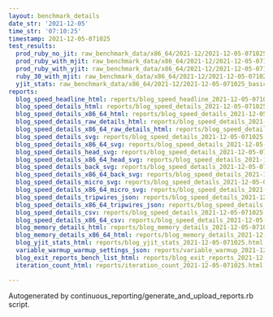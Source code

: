 ```yaml
---
layout: benchmark_details
date_str: '2021-12-05'
time_str: '07:10:25'
timestamp: 2021-12-05-071025
test_results:
  prod_ruby_no_jit: raw_benchmark_data/x86_64/2021-12/2021-12-05-071025_basic_benchmark_prod_ruby_no_jit.json
  prod_ruby_with_mjit: raw_benchmark_data/x86_64/2021-12/2021-12-05-071025_basic_benchmark_prod_ruby_with_mjit.json
  prod_ruby_with_yjit: raw_benchmark_data/x86_64/2021-12/2021-12-05-071025_basic_benchmark_prod_ruby_with_yjit.json
  ruby_30_with_mjit: raw_benchmark_data/x86_64/2021-12/2021-12-05-071025_basic_benchmark_ruby_30_with_mjit.json
  yjit_stats: raw_benchmark_data/x86_64/2021-12/2021-12-05-071025_basic_benchmark_yjit_stats.json
reports:
  blog_speed_headline_html: reports/blog_speed_headline_2021-12-05-071025.html
  blog_speed_details_html: reports/blog_speed_details_2021-12-05-071025.html
  blog_speed_details_x86_64_html: reports/blog_speed_details_2021-12-05-071025.x86_64.html
  blog_speed_details_raw_details_html: reports/blog_speed_details_2021-12-05-071025.raw_details.html
  blog_speed_details_x86_64_raw_details_html: reports/blog_speed_details_2021-12-05-071025.x86_64.raw_details.html
  blog_speed_details_svg: reports/blog_speed_details_2021-12-05-071025.svg
  blog_speed_details_x86_64_svg: reports/blog_speed_details_2021-12-05-071025.x86_64.svg
  blog_speed_details_head_svg: reports/blog_speed_details_2021-12-05-071025.head.svg
  blog_speed_details_x86_64_head_svg: reports/blog_speed_details_2021-12-05-071025.x86_64.head.svg
  blog_speed_details_back_svg: reports/blog_speed_details_2021-12-05-071025.back.svg
  blog_speed_details_x86_64_back_svg: reports/blog_speed_details_2021-12-05-071025.x86_64.back.svg
  blog_speed_details_micro_svg: reports/blog_speed_details_2021-12-05-071025.micro.svg
  blog_speed_details_x86_64_micro_svg: reports/blog_speed_details_2021-12-05-071025.x86_64.micro.svg
  blog_speed_details_tripwires_json: reports/blog_speed_details_2021-12-05-071025.tripwires.json
  blog_speed_details_x86_64_tripwires_json: reports/blog_speed_details_2021-12-05-071025.x86_64.tripwires.json
  blog_speed_details_csv: reports/blog_speed_details_2021-12-05-071025.csv
  blog_speed_details_x86_64_csv: reports/blog_speed_details_2021-12-05-071025.x86_64.csv
  blog_memory_details_html: reports/blog_memory_details_2021-12-05-071025.html
  blog_memory_details_x86_64_html: reports/blog_memory_details_2021-12-05-071025.x86_64.html
  blog_yjit_stats_html: reports/blog_yjit_stats_2021-12-05-071025.html
  variable_warmup_warmup_settings_json: reports/variable_warmup_2021-12-05-071025.warmup_settings.json
  blog_exit_reports_bench_list_html: reports/blog_exit_reports_2021-12-05-071025.bench_list.html
  iteration_count_html: reports/iteration_count_2021-12-05-071025.html

---
```

Autogenerated by continuous_reporting/generate_and_upload_reports.rb script.
